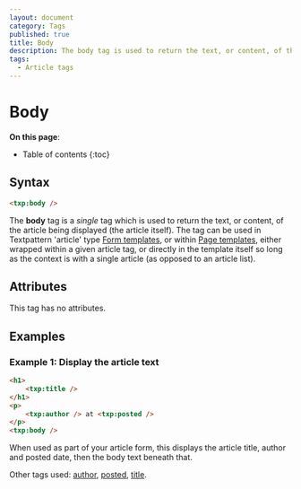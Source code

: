 ```yaml
---
layout: document
category: Tags
published: true
title: Body
description: The body tag is used to return the text, or content, of the article being displayed (the article itself).
tags:
  - Article tags
---
```


# Body

**On this page**:

* Table of contents
{:toc}

## Syntax

~~~ html
<txp:body />
~~~

The **body** tag is a *single* tag which is used to return the text, or content, of the article being displayed (the article itself). The tag can be used in Textpattern 'article' type [Form templates](/themes/form-templates-explained), or within [Page templates](/themes/page-templates-explained), either wrapped within a given article tag, or directly in the template itself so long as the context is with a single article (as opposed to an article list).

## Attributes

This tag has no attributes.

## Examples

### Example 1: Display the article text

~~~ html
<h1>
    <txp:title />
</h1>
<p>
    <txp:author /> at <txp:posted />
</p>
<txp:body />
~~~

When used as part of your article form, this displays the article title, author and posted date, then the body text beneath that.

Other tags used: [author](/tags/author), [posted](/tags/posted), [title](/tags/title).
